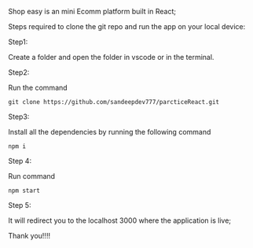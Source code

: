 Shop easy is an mini Ecomm platform built in React;

Steps required to clone the git repo and run the app on your local device:

Step1:

Create a folder and open the folder in vscode or in the terminal.

Step2:

Run the command 

```git clone https://github.com/sandeepdev777/parcticeReact.git```

Step3:

Install all the dependencies by running the following command

```npm i```

Step 4:

Run command

```npm start```

Step 5:

It will redirect you to the localhost 3000 where the application is live;

Thank you!!!!

